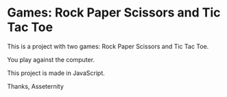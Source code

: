 # Games: Rock Paper Scissors and Tic Tac Toe

This is a project with two games: Rock Paper Scissors and Tic Tac Toe.

You play against the computer.

This project is made in JavaScript.

Thanks,
Asseternity